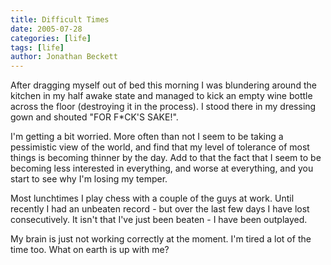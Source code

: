 ```yaml
---
title: Difficult Times
date: 2005-07-28
categories: [life]
tags: [life]
author: Jonathan Beckett
---
```


After dragging myself out of bed this morning I was blundering around the kitchen in my half awake state and managed to kick an empty wine bottle across the floor (destroying it in the process). I stood there in my dressing gown and shouted "FOR F*CK'S SAKE!".

I'm getting a bit worried. More often than not I seem to be taking a pessimistic view of the world, and find that my level of tolerance of most things is becoming thinner by the day. Add to that the fact that I seem to be becoming less interested in everything, and worse at everything, and you start to see why I'm losing my temper.

Most lunchtimes I play chess with a couple of the guys at work. Until recently I had an unbeaten record - but over the last few days I have lost consecutively. It isn't that I've just been beaten - I have been outplayed.

My brain is just not working correctly at the moment. I'm tired a lot of the time too. What on earth is up with me?